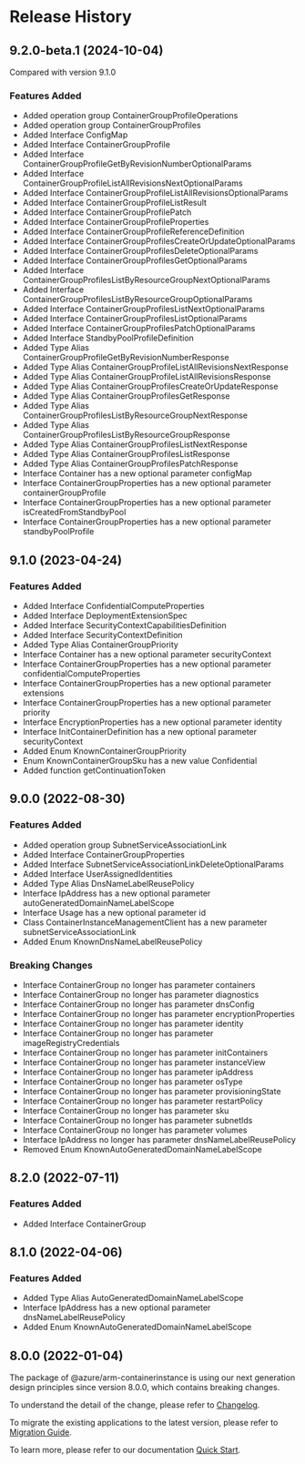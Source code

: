 # Release History
    
## 9.2.0-beta.1 (2024-10-04)
Compared with version 9.1.0
    
### Features Added

  - Added operation group ContainerGroupProfileOperations
  - Added operation group ContainerGroupProfiles
  - Added Interface ConfigMap
  - Added Interface ContainerGroupProfile
  - Added Interface ContainerGroupProfileGetByRevisionNumberOptionalParams
  - Added Interface ContainerGroupProfileListAllRevisionsNextOptionalParams
  - Added Interface ContainerGroupProfileListAllRevisionsOptionalParams
  - Added Interface ContainerGroupProfileListResult
  - Added Interface ContainerGroupProfilePatch
  - Added Interface ContainerGroupProfileProperties
  - Added Interface ContainerGroupProfileReferenceDefinition
  - Added Interface ContainerGroupProfilesCreateOrUpdateOptionalParams
  - Added Interface ContainerGroupProfilesDeleteOptionalParams
  - Added Interface ContainerGroupProfilesGetOptionalParams
  - Added Interface ContainerGroupProfilesListByResourceGroupNextOptionalParams
  - Added Interface ContainerGroupProfilesListByResourceGroupOptionalParams
  - Added Interface ContainerGroupProfilesListNextOptionalParams
  - Added Interface ContainerGroupProfilesListOptionalParams
  - Added Interface ContainerGroupProfilesPatchOptionalParams
  - Added Interface StandbyPoolProfileDefinition
  - Added Type Alias ContainerGroupProfileGetByRevisionNumberResponse
  - Added Type Alias ContainerGroupProfileListAllRevisionsNextResponse
  - Added Type Alias ContainerGroupProfileListAllRevisionsResponse
  - Added Type Alias ContainerGroupProfilesCreateOrUpdateResponse
  - Added Type Alias ContainerGroupProfilesGetResponse
  - Added Type Alias ContainerGroupProfilesListByResourceGroupNextResponse
  - Added Type Alias ContainerGroupProfilesListByResourceGroupResponse
  - Added Type Alias ContainerGroupProfilesListNextResponse
  - Added Type Alias ContainerGroupProfilesListResponse
  - Added Type Alias ContainerGroupProfilesPatchResponse
  - Interface Container has a new optional parameter configMap
  - Interface ContainerGroupProperties has a new optional parameter containerGroupProfile
  - Interface ContainerGroupProperties has a new optional parameter isCreatedFromStandbyPool
  - Interface ContainerGroupProperties has a new optional parameter standbyPoolProfile
    
    
## 9.1.0 (2023-04-24)
    
### Features Added

  - Added Interface ConfidentialComputeProperties
  - Added Interface DeploymentExtensionSpec
  - Added Interface SecurityContextCapabilitiesDefinition
  - Added Interface SecurityContextDefinition
  - Added Type Alias ContainerGroupPriority
  - Interface Container has a new optional parameter securityContext
  - Interface ContainerGroupProperties has a new optional parameter confidentialComputeProperties
  - Interface ContainerGroupProperties has a new optional parameter extensions
  - Interface ContainerGroupProperties has a new optional parameter priority
  - Interface EncryptionProperties has a new optional parameter identity
  - Interface InitContainerDefinition has a new optional parameter securityContext
  - Added Enum KnownContainerGroupPriority
  - Enum KnownContainerGroupSku has a new value Confidential
  - Added function getContinuationToken
    
    
## 9.0.0 (2022-08-30)
    
### Features Added

  - Added operation group SubnetServiceAssociationLink
  - Added Interface ContainerGroupProperties
  - Added Interface SubnetServiceAssociationLinkDeleteOptionalParams
  - Added Interface UserAssignedIdentities
  - Added Type Alias DnsNameLabelReusePolicy
  - Interface IpAddress has a new optional parameter autoGeneratedDomainNameLabelScope
  - Interface Usage has a new optional parameter id
  - Class ContainerInstanceManagementClient has a new parameter subnetServiceAssociationLink
  - Added Enum KnownDnsNameLabelReusePolicy

### Breaking Changes

  - Interface ContainerGroup no longer has parameter containers
  - Interface ContainerGroup no longer has parameter diagnostics
  - Interface ContainerGroup no longer has parameter dnsConfig
  - Interface ContainerGroup no longer has parameter encryptionProperties
  - Interface ContainerGroup no longer has parameter identity
  - Interface ContainerGroup no longer has parameter imageRegistryCredentials
  - Interface ContainerGroup no longer has parameter initContainers
  - Interface ContainerGroup no longer has parameter instanceView
  - Interface ContainerGroup no longer has parameter ipAddress
  - Interface ContainerGroup no longer has parameter osType
  - Interface ContainerGroup no longer has parameter provisioningState
  - Interface ContainerGroup no longer has parameter restartPolicy
  - Interface ContainerGroup no longer has parameter sku
  - Interface ContainerGroup no longer has parameter subnetIds
  - Interface ContainerGroup no longer has parameter volumes
  - Interface IpAddress no longer has parameter dnsNameLabelReusePolicy
  - Removed Enum KnownAutoGeneratedDomainNameLabelScope
    
    
## 8.2.0 (2022-07-11)
    
### Features Added

  - Added Interface ContainerGroup
    
    
## 8.1.0 (2022-04-06)
    
### Features Added

  - Added Type Alias AutoGeneratedDomainNameLabelScope
  - Interface IpAddress has a new optional parameter dnsNameLabelReusePolicy
  - Added Enum KnownAutoGeneratedDomainNameLabelScope
    
    
## 8.0.0 (2022-01-04)

The package of @azure/arm-containerinstance is using our next generation design principles since version 8.0.0, which contains breaking changes.

To understand the detail of the change, please refer to [Changelog](https://aka.ms/js-track2-changelog).

To migrate the existing applications to the latest version, please refer to [Migration Guide](https://aka.ms/js-track2-migration-guide).

To learn more, please refer to our documentation [Quick Start](https://aka.ms/azsdk/js/mgmt/quickstart).
